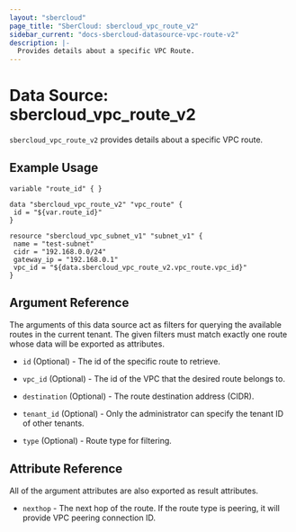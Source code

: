 ```yaml
---
layout: "sbercloud"
page_title: "SberCloud: sbercloud_vpc_route_v2"
sidebar_current: "docs-sbercloud-datasource-vpc-route-v2"
description: |-
  Provides details about a specific VPC Route.
---
```


# Data Source: sbercloud_vpc_route_v2

`sbercloud_vpc_route_v2` provides details about a specific VPC route.

## Example Usage

 ```hcl
 variable "route_id" { }

data "sbercloud_vpc_route_v2" "vpc_route" {
  id = "${var.route_id}"
}

resource "sbercloud_vpc_subnet_v1" "subnet_v1" {
  name = "test-subnet"
  cidr = "192.168.0.0/24"
  gateway_ip = "192.168.0.1"
  vpc_id = "${data.sbercloud_vpc_route_v2.vpc_route.vpc_id}"
}

 ```

## Argument Reference

The arguments of this data source act as filters for querying the available
routes in the current tenant. The given filters must match exactly one
route whose data will be exported as attributes.

* `id` (Optional) - The id of the specific route to retrieve.

* `vpc_id` (Optional) - The id of the VPC that the desired route belongs to.

* `destination` (Optional) - The route destination address (CIDR).

* `tenant_id` (Optional) - Only the administrator can specify the tenant ID of other tenants.

* `type` (Optional) - Route type for filtering.

## Attribute Reference

All of the argument attributes are also exported as
result attributes.

* `nexthop` - The next hop of the route. If the route type is peering, it will provide VPC peering connection ID.
